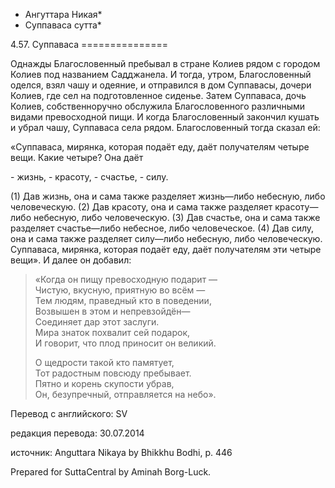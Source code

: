 * Ангуттара Никая*
* Суппаваса сутта*

4\.57\. Суппаваса
\=\=\=\=\=\=\=\=\=\=\=\=\=\=\=

Однажды Благословенный пребывал в стране Колиев рядом с городом Колиев под названием Садджанела\. И тогда, утром, Благословенный оделся, взял чашу и одеяние, и отправился в дом Суппавасы, дочери Колиев, где сел на подготовленное сиденье\. Затем Суппаваса, дочь Колиев, собственноручно обслужила Благословенного различными видами превосходной пищи\. И когда Благословенный закончил кушать и убрал чашу, Суппаваса села рядом\. Благословенный тогда сказал ей:

«Суппаваса, мирянка, которая подаёт еду, даёт получателям четыре вещи\. Какие четыре? Она даёт

\- жизнь,
\- красоту,
\- счастье,
\- силу\.

\(1\) Дав жизнь, она и сама также разделяет жизнь—либо небесную, либо человеческую\. \(2\) Дав красоту, она и сама также разделяет красоту—либо небесную, либо человеческую\. \(3\) Дав счастье, она и сама также разделяет счастье—либо небесное, либо человеческое\. \(4\) Дав силу, она и сама также разделяет силу—либо небесную, либо человеческую\. Суппаваса, мирянка, которая подаёт еду, даёт получателям эти четыре вещи»\. И далее он добавил:

> «Когда он пищу превосходную подарит —  
> Чистую, вкусную, приятную во всём —  
> Тем людям, праведный кто в поведении,  
> Возвышен в этом и непревзойдён—  
> Соединяет дар этот заслуги\.  
> Мира знаток похвалит сей подарок,  
> И говорит, что плод приносит он великий\.  
>   
> О щедрости такой кто памятует,  
> Тот радостным повсюду пребывает\.  
> Пятно и корень скупости убрав,  
> Он, безупречный, отправляется на небо»\.

Перевод с английского: SV

редакция перевода: 30\.07\.2014

источник: Anguttara Nikaya by Bhikkhu Bodhi, p\. 446

Prepared for SuttaCentral by Aminah Borg\-Luck\.